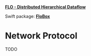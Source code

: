 **[FLO - Distributed Hierarchical Dataflow](https://github.com/kk-0129/Flo)**

Swift package: **[FloBox](../README.md)**

# Network Protocol

TODO




